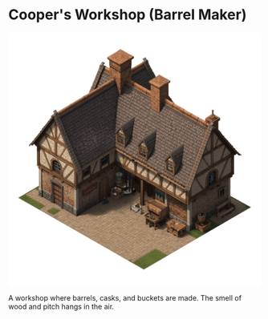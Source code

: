 # Cooper's Workshop (Barrel Maker)

![Cooper's Workshop (Barrel Maker)](../../assets/buildings/cooper.png)

A workshop where barrels, casks, and buckets are made. The smell of wood and pitch hangs in the air.
